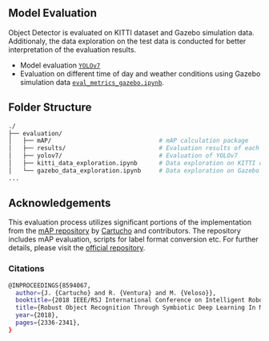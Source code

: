 ## Model Evaluation

Object Detector is evaluated on KITTI dataset and Gazebo simulation data. Additionaly, the data exploration on the test data is conducted for better interpretation of the evaluation results.

- Model evaluation [`YOLOv7`](https://github.com/alfredowh/object-detection/tree/main/evaluation/yolov7)
- Evaluation on different time of day and weather conditions using Gazebo simulation data [`eval_metrics_gazebo.ipynb`](https://github.com/BuildmodeOne/IRO/blob/main/evaluation/yolov7/eval_metrics_gazebo.ipynb).
 

## Folder Structure

```bash
./
├── evaluation/                     
│   ├── mAP/                              # mAP calculation package
│   ├── results/                          # Evaluation results of each models
│   ├── yolov7/                           # Evaluation of YOLOv7
│   ├── kitti_data_exploration.ipynb      # Data exploration on KITTI dataset
│   └── gazebo_data_exploration.ipynb     # Data exploration on Gazebo simulation data
...
```

## Acknowledgements

This evaluation process utilizes significant portions of the implementation from the [mAP repository](https://github.com/Cartucho/mAP) by [Cartucho](https://github.com/Cartucho) and contributors. 
The repository includes mAP evaluation, scripts for label format conversion etc. For further details, please visit the [official repository](https://github.com/Cartucho/mAP).


### Citations

```bash
@INPROCEEDINGS{8594067,
  author={J. {Cartucho} and R. {Ventura} and M. {Veloso}},
  booktitle={2018 IEEE/RSJ International Conference on Intelligent Robots and Systems (IROS)}, 
  title={Robust Object Recognition Through Symbiotic Deep Learning In Mobile Robots}, 
  year={2018},
  pages={2336-2341},
}
```
